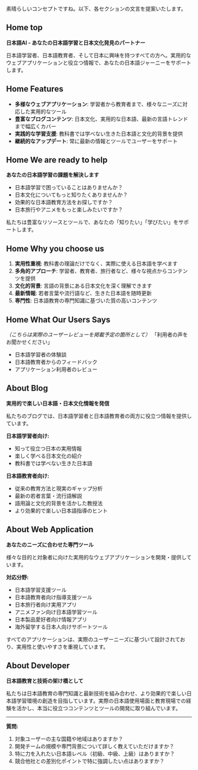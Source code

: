 素晴らしいコンセプトですね。以下、各セクションの文言を提案いたします。

## Home top
**日本語AI - あなたの日本語学習と日本文化発見のパートナー**

日本語学習者、日本語教育者、そして日本に興味を持つすべての方へ。実用的なウェブアプリケーションと役立つ情報で、あなたの日本語ジャーニーをサポートします。

## Home Features
- **多様なウェブアプリケーション**: 学習者から教育者まで、様々なニーズに対応した実用的なツール
- **豊富なブログコンテンツ**: 日本文化、実用的な日本語、最新の言語トレンドまで幅広くカバー
- **実践的な学習支援**: 教科書では学べない生きた日本語と文化的背景を提供
- **継続的なアップデート**: 常に最新の情報とツールでユーザーをサポート

## Home We are ready to help
**あなたの日本語学習の課題を解決します**

- 日本語学習で困っていることはありませんか？
- 日本文化についてもっと知りたくありませんか？
- 効果的な日本語教育方法をお探しですか？
- 日本旅行やアニメをもっと楽しみたいですか？

私たちは豊富なリソースとツールで、あなたの「知りたい」「学びたい」をサポートします。

## Home Why you choose us
1. **実用性重視**: 教科書の理論だけでなく、実際に使える日本語を学べます
2. **多角的アプローチ**: 学習者、教育者、旅行者など、様々な視点からコンテンツを提供
3. **文化的背景**: 言語の背景にある日本文化を深く理解できます
4. **最新情報**: 若者言葉や流行語など、生きた日本語を随時更新
5. **専門性**: 日本語教育の専門知識に基づいた質の高いコンテンツ

## Home What Our Users Says
*（こちらは実際のユーザーレビューを掲載予定の箇所として）*
「利用者の声をお聞かせください」
- 日本語学習者の体験談
- 日本語教育者からのフィードバック
- アプリケーション利用者のレビュー

## About Blog
**実用的で楽しい日本語・日本文化情報を発信**

私たちのブログでは、日本語学習者と日本語教育者の両方に役立つ情報を提供しています。

**日本語学習者向け:**
- 知って役立つ日本の実用情報
- 楽しく学べる日本文化の紹介
- 教科書では学べない生きた日本語

**日本語教育者向け:**
- 従来の教育方法と現実のギャップ分析
- 最新の若者言葉・流行語解説
- 語用論と文化的背景を活かした教授法
- より効果的で楽しい日本語指導のヒント

## About Web Application
**あなたのニーズに合わせた専門ツール**

様々な目的と対象者に向けた実用的なウェブアプリケーションを開発・提供しています。

**対応分野:**
- 日本語学習支援ツール
- 日本語教育者向け指導支援ツール
- 日本旅行者向け実用アプリ
- アニメファン向け日本語学習ツール
- 日本製品愛好者向け情報アプリ
- 海外留学する日本人向けサポートツール

すべてのアプリケーションは、実際のユーザーニーズに基づいて設計されており、実用性と使いやすさを重視しています。

## About Developer
**日本語教育と技術の架け橋として**

私たちは日本語教育の専門知識と最新技術を組み合わせ、より効果的で楽しい日本語学習環境の創造を目指しています。実際の日本語使用場面と教育現場での経験を活かし、本当に役立つコンテンツとツールの開発に取り組んでいます。

---

**質問:**
1. 対象ユーザーの主な国籍や地域はありますか？
2. 開発チームの規模や専門背景について詳しく教えていただけますか？
3. 特に力を入れたい日本語レベル（初級、中級、上級）はありますか？
4. 競合他社との差別化ポイントで特に強調したい点はありますか？